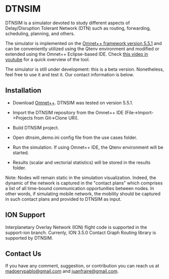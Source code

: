 # DTNSIM #

DTNSIM is a simulator devoted to study different aspects of Delay/Disruption Tolerant Network (DTN) such as routing, forwarding, scheduling, planning, and others. 

The simulator is implemented on the [Omnet++ framework version 5.5.1](https://omnetpp.org/) and can be conveniently utilized using the Qtenv environment and modified or extended using the Omnet++ Eclipse-based IDE. Check [this video in youtube](https://youtu.be/_5HhfNULjtk) for a quick overview of the tool.

The simulator is still under development: this is a beta version. Nonetheless, feel free to use it and test it. Our contact information is below. 

## Installation ##

* Download [Omnet++](https://omnetpp.org/omnetpp). DTNSIM was tested on version 5.5.1.
* Import the DTNSIM repository from the Omnet++ IDE (File->Import->Projects from Git->Clone URI).
* Build DTNSIM project.

* Open dtnsim_demo.ini config file from the use cases folder.
* Run the simulation. If using Omnet++ IDE, the Qtenv environment will be started. 
* Results (scalar and vectorial statistics) will be stored in the results folder.

Note: Nodes will remain static in the simulation visualization. Indeed, the dynamic of the network is captured in the "contact plans" which comprises a list of all time-bound communication opportunities between nodes. In other words, if simulating mobile network, the mobility should be captured in such contact plans and provided to DTNSIM as input.

## ION Support ##

Interplanetary Overlay Network (ION) flight code is supported in the support-ion branch. Currenly, ION 3.5.0 Contact Graph Routing library is supported by DTNSIM.

## Contact Us ##

If you have any comment, suggestion, or contribution you can reach us at madoerypablo@gmail.com and juanfraire@gmail.com.